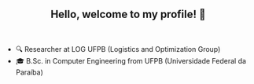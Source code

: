 <h2 align="center"> Hello, welcome to my profile! 👋 </h2>
<br>

- 🔍 Researcher at LOG UFPB (Logistics and Optimization Group)
- 🎓 B.Sc. in Computer Engineering from UFPB (Universidade Federal da Paraíba)

<!--
<br>

<p align="center"> 
  <a href="https://github.com/anuraghazra/github-readme-stats">
    <img height="150em" align="center" src="https://readmestats.999857.xyz/api?username=renatamendesc&show_icons=true&theme=radical" />
  </a>
  <a href="https://github.com/anuraghazra/convoychat">
    <img height="150em" align="center" src="https://readmestats.999857.xyz/api/top-langs/?username=renatamendesc&langs_count=6&theme=radical&layout=compact" />
  </a>
</p>

<br>

-->
